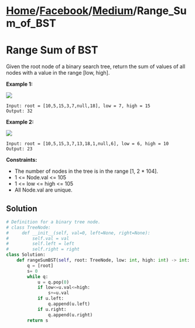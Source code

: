 # [Home](./../../..)/[Facebook](./../..)/[Medium](./..)/Range_Sum_of_BST
<h1>Range Sum of BST</h1>

<p>
Given the root node of a binary search tree, return the sum of values of all nodes with a value in the range [low, high].

</p>

<b>Example 1:</b>

<img src="https://assets.leetcode.com/uploads/2020/11/05/bst1.jpg">

    Input: root = [10,5,15,3,7,null,18], low = 7, high = 15
    Output: 32
    
<b>Example 2:</b>

<img src="https://assets.leetcode.com/uploads/2020/11/05/bst2.jpg">

    Input: root = [10,5,15,3,7,13,18,1,null,6], low = 6, high = 10
    Output: 23
    
<b>Constraints:</b>

- The number of nodes in the tree is in the range [1, 2 * 104].
- 1 <= Node.val <= 105
- 1 <= low <= high <= 105
- All Node.val are unique.

<h2>Solution</h2>

```python
# Definition for a binary tree node.
# class TreeNode:
#     def __init__(self, val=0, left=None, right=None):
#         self.val = val
#         self.left = left
#         self.right = right
class Solution:
    def rangeSumBST(self, root: TreeNode, low: int, high: int) -> int:
        q = [root]
        s= 0
        while q:
            u = q.pop(0)
            if low<=u.val<=high:
                s+=u.val
            if u.left:
                q.append(u.left)
            if u.right:
                q.append(u.right)
        return s
```
